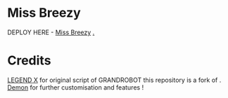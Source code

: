# Miss Breezy

DEPLOY HERE - [Miss Breezy](https://dashboard.heroku.com/new?button-url=https%3A%2F%2Fgithub.com%2FTheDemonBoi%2Fmissbreezy&template=https%3A%2F%2Fgithub.com%2FTheDemonBoi%2FMissBreezy)
[.](https://heroku.com/deploy)

# Credits

 [LEGEND X](https://t.me/legendx22) for original script of GRANDROBOT this repository is a fork of .
 [Demon](https://t.me/Anonymous_account1) for further customisation and features !


